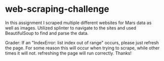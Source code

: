 # web-scraping-challenge

In this assignment I scraped multiple different websites for Mars data as well as images. Utilized splinter to navigate to the sites and used BeautifulSoup to find and parse the data.

Grader: If an "IndexError: list index out of range" occurs, please just refresh the page. For some reason this will occur when trying to scrape, while other times it will not. refreshing the page will run correctly. Thanks!
